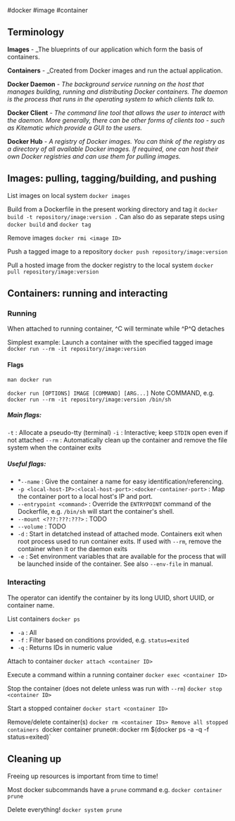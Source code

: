#docker #image #container

## Terminology

**Images** - _The blueprints of our application which form the basis of containers.

**Containers** - _Created from Docker images and run the actual application.

**Docker Daemon** - _The background service running on the host that manages building, running and distributing Docker containers. The daemon is the process that runs in the operating system to which clients talk to._

**Docker Client** - _The command line tool that allows the user to interact with the daemon. More generally, there can be other forms of clients too - such as Kitematic which provide a GUI to the users._

**Docker Hub** - _A registry of Docker images. You can think of the registry as a directory of all available Docker images. If required, one can host their own Docker registries and can use them for pulling images._

## Images: pulling, tagging/building, and pushing

List images on local system
`docker images`

Build from a Dockerfile in the present working directory and tag it
`docker build -t repository/image:version .`
Can also do as separate steps using `docker build` and `docker tag`


Remove images
`docker rmi <image ID>`

Push a tagged image to a repository
`docker push repository/image:version`

Pull a hosted image from the docker registry to the local system
`docker pull repository/image:version`

## Containers: running and interacting

### Running

When attached to running container, \^C will terminate while \^P\^Q detaches

Simplest example: Launch a container with the specified tagged image
`docker run --rm -it repository/image:version`

#### Flags
`man docker run`

`docker run [OPTIONS] IMAGE [COMMAND] [ARG...]`
Note COMMAND, e.g.
`docker run --rm -it repository/image:version /bin/sh`

##### Main flags:
`-t` : Allocate a pseudo-tty (terminal)
`-i` : Interactive; keep `STDIN` open even if not attached
`--rm` : Automatically clean up the container and remove the file system when the container exits

##### Useful flags:
* *`--name` : Give the container a name for easy identification/referencing.
* `-p <local-host-IP>:<local-host-port>:<docker-container-port>` : Map the container port to a local host's IP and port.
* `--entrypoint <command>` : Override the `ENTRYPOINT` command of the Dockerfile, e.g. `/bin/sh` will start the container's shell.
* `--mount <???:???:???>` : TODO
* `--volume` : TODO
* `-d` : Start in detatched instead of attached mode. Containers exit when root process used to run container exits. If used with `--rm`, remove the container when it or the daemon exits
* `-e` : Set environment variables that are available for the process that will be launched inside of the container. See also `--env-file` in manual.

### Interacting
The operator can identify the container by its long UUID, short UUID, or container name.

List containers
`docker ps`
- `-a` : All
- `-f` : Filter based on conditions provided, e.g. `status=exited`
- `-q` : Returns IDs in numeric value

Attach to container
`docker attach <container ID>`

Execute a command within a running container
`docker exec <container ID>`

Stop the container (does not delete unless was run with `--rm`)
`docker stop <container ID>`

Start a stopped container
`docker start <container ID>`

Remove/delete container(s)
`docker rm <container IDs>
Remove all stopped containers
`docker container prune`
OR:
`docker rm $(docker ps -a -q -f status=exited)`

## Cleaning up

Freeing up resources is important from time to time!

Most docker subcommands have a `prune` command
e.g.
`docker container prune`

Delete everything!
`docker system prune`

